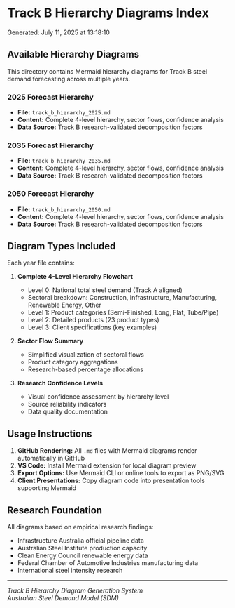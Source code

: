 # Track B Hierarchy Diagrams Index

Generated: July 11, 2025 at 13:18:10

## Available Hierarchy Diagrams

This directory contains Mermaid hierarchy diagrams for Track B steel demand forecasting across multiple years.

### 2025 Forecast Hierarchy
- **File:** `track_b_hierarchy_2025.md`
- **Content:** Complete 4-level hierarchy, sector flows, confidence analysis
- **Data Source:** Track B research-validated decomposition factors

### 2035 Forecast Hierarchy
- **File:** `track_b_hierarchy_2035.md`
- **Content:** Complete 4-level hierarchy, sector flows, confidence analysis
- **Data Source:** Track B research-validated decomposition factors

### 2050 Forecast Hierarchy
- **File:** `track_b_hierarchy_2050.md`
- **Content:** Complete 4-level hierarchy, sector flows, confidence analysis
- **Data Source:** Track B research-validated decomposition factors


## Diagram Types Included

Each year file contains:

1. **Complete 4-Level Hierarchy Flowchart**
   - Level 0: National total steel demand (Track A aligned)
   - Sectoral breakdown: Construction, Infrastructure, Manufacturing, Renewable Energy, Other
   - Level 1: Product categories (Semi-Finished, Long, Flat, Tube/Pipe)
   - Level 2: Detailed products (23 product types)
   - Level 3: Client specifications (key examples)

2. **Sector Flow Summary**
   - Simplified visualization of sectoral flows
   - Product category aggregations
   - Research-based percentage allocations

3. **Research Confidence Levels**
   - Visual confidence assessment by hierarchy level
   - Source reliability indicators
   - Data quality documentation

## Usage Instructions

1. **GitHub Rendering:** All `.md` files with Mermaid diagrams render automatically in GitHub
2. **VS Code:** Install Mermaid extension for local diagram preview
3. **Export Options:** Use Mermaid CLI or online tools to export as PNG/SVG
4. **Client Presentations:** Copy diagram code into presentation tools supporting Mermaid

## Research Foundation

All diagrams based on empirical research findings:
- Infrastructure Australia official pipeline data
- Australian Steel Institute production capacity
- Clean Energy Council renewable energy data
- Federal Chamber of Automotive Industries manufacturing data
- International steel intensity research

---

*Track B Hierarchy Diagram Generation System*  
*Australian Steel Demand Model (SDM)*

